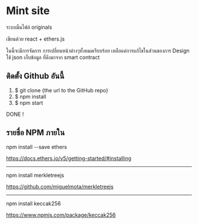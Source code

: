 # Mint site

ระบบมิ้นไฟล์ originals

เขียนด้วย react + ethers.js

ในนี้จะมีการจัดการ การเปลี่ยนหน้าต่างๆทั้งหมดเรียบร้อย เหลือแค่การแก้ไขในส่วนของการ Design
ใช้ json เก็บข้อมูล ที่ดึงมาจาก smart contract

## ติดตั้ง Github อันนี้
1. $ git clone {the url to the GitHub repo}
2. $ npm install
3. $ npm start

DONE !


## รายชื่อ NPM ภายใน

npm install --save ethers

https://docs.ethers.io/v5/getting-started/#installing

---------
npm install merkletreejs

https://github.com/miguelmota/merkletreejs

---------
npm install keccak256

https://www.npmjs.com/package/keccak256
